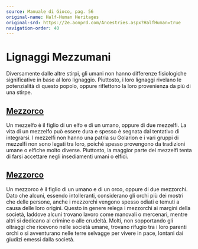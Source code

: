 ```yaml
---
source: Manuale di Gioco, pag. 56
original-name: Half-Human Heritages
original-srd: https://2e.aonprd.com/Ancestries.aspx?HalfHuman=true
navigation-order: 40
---
```


# Lignaggi Mezzumani

Diversamente dalle altre stirpi, gli umani non hanno differenze fisiologiche
significative in base al loro lignaggio. Piuttosto, i loro lignaggi rivelano le
potenzialità di questo popolo, oppure riflettono la loro provenienza da più di
una stirpe.

## [Mezzorco](/stirpi/lignaggi-mezzumani/mezzorco)

Un mezzelfo è il figlio di un elfo e di un umano, oppure di due mezzelfi. La
vita di un mezzelfo può essere dura e spesso è segnata dal tentativo di
integrarsi. I mezzelfi non hanno una patria su Golarion e i vari gruppi di
mezzelfi non sono legati tra loro, poiché spesso provengono da tradizioni umane
o elfiche molto diverse. Piuttosto, la maggior parte dei mezzelfi tenta di farsi
accettare negli insediamenti umani o elfici.

## [Mezzorco](/stirpi/lignaggi-mezzumani/mezzorco)

Un mezzorco è il figlio di un umano e di un orco, oppure di due mezzorchi. Dato
che alcuni, essendo intolleranti, considerano gli orchi più dei mostri che delle
persone, anche i mezzorchi vengono spesso odiati e temuti a causa delle loro
origini. Questo in genere relega i mezzorchi ai margini della società, laddove
alcuni trovano lavoro come manovali o mercenari, mentre altri si dedicano al
crimine o alle crudeltà. Molti, non sopportando gli oltraggi che ricevono nelle
società umane, trovano rifugio tra i loro parenti orchi o si avventurano nelle
terre selvagge per vivere in pace, lontani dai giudizi emessi dalla società.
